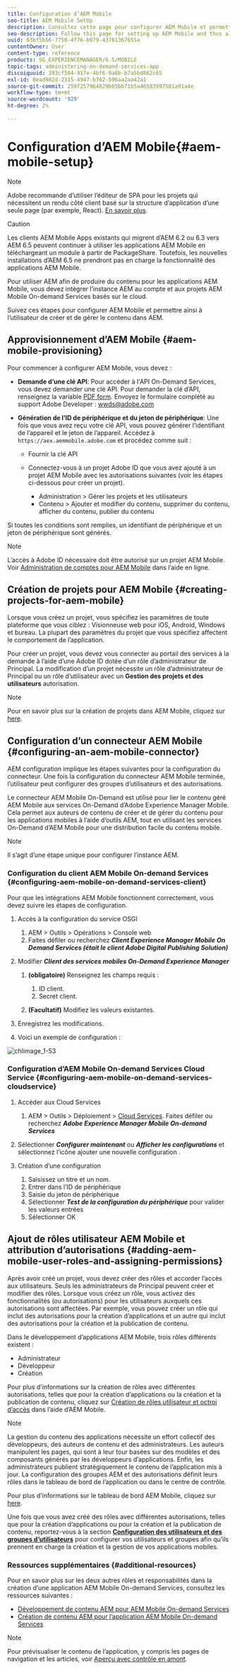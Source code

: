 ```yaml
---
title: Configuration d’AEM Mobile
seo-title: AEM Mobile SetUp
description: Consultez cette page pour configurer AEM Mobile et permettre ainsi à l’utilisateur de créer et de gérer le contenu dans AEM. Cette page fournit des informations sur l’intégration de l’instance AEM avec le ou les comptes et projets AEM Mobile On-demand Services basés sur le cloud.
seo-description: Follow this page for setting up AEM Mobile and thus allowing the user to create and manage the content within AEM. This page provides information on integrating the AEM instance with the cloud-based AEM Mobile On-Demand Services account and project(s).
uuid: 03bf5b56-7750-4f76-b079-43761367655a
contentOwner: User
content-type: reference
products: SG_EXPERIENCEMANAGER/6.5/MOBILE
topic-tags: administering-on-demand-services-app
discoiquuid: 393cf504-917e-4bf6-9a8b-b7a5bd862c65
exl-id: 0ead982d-2315-4947-b762-596aa2aa42a1
source-git-commit: 259f257964829b65bb71b5a46583997581a91a4e
workflow-type: tm+mt
source-wordcount: '929'
ht-degree: 2%

---
```


# Configuration d’AEM Mobile{#aem-mobile-setup}

>[!NOTE]
>
>Adobe recommande d’utiliser l’éditeur de SPA pour les projets qui nécessitent un rendu côté client basé sur la structure d’application d’une seule page (par exemple, React). [En savoir plus](/help/sites-developing/spa-overview.md).

>[!CAUTION]
>
>Les clients AEM Mobile Apps existants qui migrent d’AEM 6.2 ou 6.3 vers AEM 6.5 peuvent continuer à utiliser les applications AEM Mobile en téléchargeant un module à partir de PackageShare. Toutefois, les nouvelles installations d’AEM 6.5 ne prendront pas en charge la fonctionnalité des applications AEM Mobile.

Pour utiliser AEM afin de produire du contenu pour les applications AEM Mobile, vous devez intégrer l’instance AEM au compte et aux projets AEM Mobile On-demand Services basés sur le cloud.

Suivez ces étapes pour configurer AEM Mobile et permettre ainsi à l’utilisateur de créer et de gérer le contenu dans AEM.

## Approvisionnement d’AEM Mobile {#aem-mobile-provisioning}

Pour commencer à configurer AEM Mobile, vous devez :

* **Demande d’une clé API**: Pour accéder à l&#39;API On-Demand Services, vous devez demander une clé API. Pour demander la clé d’API, renseignez la variable [PDF form](https://helpx.adobe.com/digital-publishing-solution/help/aem-mobile-end-of-life-faq.html). Envoyez le formulaire complété au support Adobe Developer : [wwds@adobe.com](mailto:wwds@adobe.com)

* **Génération de l’ID de périphérique et du jeton de périphérique**: Une fois que vous avez reçu votre clé API, vous pouvez générer l’identifiant de l’appareil et le jeton de l’appareil. Accédez à `https://aex.aemmobile.adobe.com` et procédez comme suit :

   * Fournir la clé API
   * Connectez-vous à un projet Adobe ID que vous avez ajouté à un projet AEM Mobile avec les autorisations suivantes (voir les étapes ci-dessous pour créer un projet).

      * Administration > Gérer les projets et les utilisateurs
      * Contenu > Ajouter et modifier du contenu, supprimer du contenu, afficher du contenu, publier du contenu

Si toutes les conditions sont remplies, un identifiant de périphérique et un jeton de périphérique sont générés.

>[!NOTE]
>
>L’accès à Adobe ID nécessaire doit être autorisé sur un projet AEM Mobile. Voir [Administration de comptes pour AEM Mobile](https://helpx.adobe.com/digital-publishing-solution/help/aem-mobile-end-of-life-faq.html) dans l’aide en ligne.

## Création de projets pour AEM Mobile {#creating-projects-for-aem-mobile}

Lorsque vous créez un projet, vous spécifiez les paramètres de toute plateforme que vous ciblez : Visionneuse web pour iOS, Android, Windows et bureau. La plupart des paramètres du projet que vous spécifiez affectent le comportement de l’application.

Pour créer un projet, vous devez vous connecter au portail des services à la demande à l’aide d’une Adobe ID dotée d’un rôle d’administrateur de Principal. La modification d’un projet nécessite un rôle d’administrateur de Principal ou un rôle d’utilisateur avec un **Gestion des projets et des utilisateurs** autorisation.

>[!NOTE]
>
>Pour en savoir plus sur la création de projets dans AEM Mobile, cliquez sur [here](https://helpx.adobe.com/digital-publishing-solution/help/creating-projects.html).

## Configuration d’un connecteur AEM Mobile {#configuring-an-aem-mobile-connector}

AEM configuration implique les étapes suivantes pour la configuration du connecteur. Une fois la configuration du connecteur AEM Mobile terminée, l’utilisateur peut configurer des groupes d’utilisateurs et des autorisations.

Le connecteur AEM Mobile On-Demand est utilisé pour lier le contenu géré AEM Mobile aux services On-Demand d’Adobe Experience Manager Mobile. Cela permet aux auteurs de contenu de créer et de gérer du contenu pour les applications mobiles à l’aide d’outils AEM, tout en utilisant les services On-Demand d’AEM Mobile pour une distribution facile du contenu mobile.

>[!NOTE]
>
>Il s’agit d’une étape unique pour configurer l’instance AEM.

### Configuration du client AEM Mobile On-demand Services {#configuring-aem-mobile-on-demand-services-client}

Pour que les intégrations AEM Mobile fonctionnent correctement, vous devez suivre les étapes de configuration.

1. Accès à la configuration du service OSGI

   1. AEM > Outils > Opérations > Console web
   1. Faites défiler ou recherchez ***Client Experience Manager Mobile On Demand Services (était le client Adobe Digital Publishing Solution)***

1. Modifier ***Client des services mobiles On-Demand Experience Manager***

   1. **(obligatoire)** Renseignez les champs requis :

      1. ID client.
      1. Secret client.

   1. **(Facultatif)** Modifiez les valeurs existantes.

1. Enregistrez les modifications.
1. Voici un exemple de configuration :

![chlimage_1-53](assets/chlimage_1-53.png)

### Configuration d’AEM Mobile On-demand Services Cloud Service {#configuring-aem-mobile-on-demand-services-cloudservice}

1. Accéder aux Cloud Services

   1. AEM > Outils > Déploiement > [Cloud Services](http://localhost:4502/libs/cq/core/content/tools/cloudservices.html). Faites défiler ou recherchez ***Adobe Experience Manager Mobile On-demand Services***

1. Sélectionner ***Configurer maintenant*** ou ***Afficher les configurations*** et sélectionnez l’icône ajouter une nouvelle configuration .

1. Création d’une configuration

   1. Saisissez un titre et un nom.
   1. Entrer dans l’ID de périphérique
   1. Saisie du jeton de périphérique
   1. Sélectionner ***Test de la configuration du périphérique*** pour valider les valeurs entrées
   1. Sélectionner OK

## Ajout de rôles utilisateur AEM Mobile et attribution d’autorisations {#adding-aem-mobile-user-roles-and-assigning-permissions}

Après avoir créé un projet, vous devez créer des rôles et accorder l’accès aux utilisateurs. Seuls les administrateurs de Principal peuvent créer et modifier des rôles. Lorsque vous créez un rôle, vous activez des fonctionnalités (ou autorisations) pour les utilisateurs auxquels ces autorisations sont affectées. Par exemple, vous pouvez créer un rôle qui inclut des autorisations pour la création d’applications et un autre qui inclut des autorisations pour la création et la publication de contenu.

Dans le développement d’applications AEM Mobile, trois rôles différents existent :

* Administrateur
* Développeur
* Création

Pour plus d’informations sur la création de rôles avec différentes autorisations, telles que pour la création d’applications ou la création et la publication de contenu, cliquez sur [Création de rôles utilisateur et octroi d’accès](https://helpx.adobe.com/digital-publishing-solution/help/account-admin-dps.html) dans l’aide d’AEM Mobile.

>[!NOTE]
>
>La gestion du contenu des applications nécessite un effort collectif des développeurs, des auteurs de contenu et des administrateurs. Les auteurs manipulent les pages, qui sont à leur tour basées sur des modèles et des composants générés par les développeurs d’applications. Enfin, les administrateurs publient stratégiquement le contenu de l’application mis à jour. La configuration des groupes AEM et des autorisations définit leurs rôles dans le tableau de bord de l’application ou dans le centre de contrôle.
>
>Pour plus d’informations sur le tableau de bord AEM Mobile, cliquez sur [here](/help/mobile/mobile-apps-ondemand-application-dashboard.md).

Une fois que vous avez créé des rôles avec différentes autorisations, telles que pour la création d’applications ou pour la création et la publication de contenu, reportez-vous à la section [**Configuration des utilisateurs et des groupes d’utilisateurs**](/help/mobile/aem-mobile-configure-users.md) pour configurer vos utilisateurs et groupes afin qu’ils prennent en charge la création et la gestion de vos applications mobiles.

### Ressources supplémentaires {#additional-resources}

Pour en savoir plus sur les deux autres rôles et responsabilités dans la création d’une application AEM Mobile On-demand Services, consultez les ressources suivantes :

* [Développement de contenu AEM pour AEM Mobile On-demand Services](/help/mobile/aem-mobile-on-demand.md)
* [Création de contenu AEM pour l’application AEM Mobile On-demand Services](/help/mobile/mobile-apps-ondemand.md)

>[!NOTE]
>
>Pour prévisualiser le contenu de l’application, y compris les pages de navigation et les articles, voir [Aperçu avec contrôle en amont](/help/mobile/aem-mobile-manage-ondemand-services.md).
